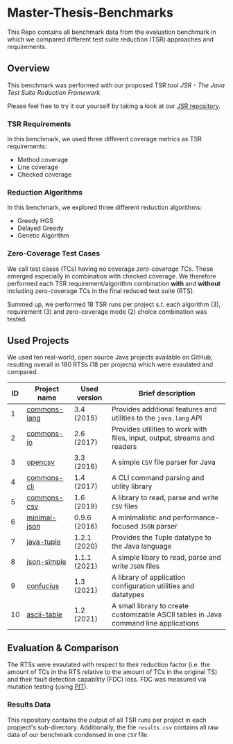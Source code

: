 # Master-Thesis-Benchmarks

This Repo contains all benchmark data from the evaluation benchmark in which we compared different test suite reduction (TSR) approaches and requirements.

## Overview

This benchmark was performed with our proposed TSR tool *JSR - The Java Test Suite Reduction Framework*.

Please feel free to try it our yourself by taking a look at our [JSR repository](https://github.com/Lms24/JSR). 

### TSR Requirements

In this benchmark, we used three different coverage metrics as TSR requirements:

* Method coverage
* Line coverage
* Checked coverage

### Reduction Algorithms

In this benchmark, we explored three different reduction algorithms:

* Greedy HGS
* Delayed Greedy
* Genetic Algorithm

### Zero-Coverage Test Cases

We call test cases (TCs) having no coverage *zero-coverage TCs*. These emerged especially in combination with checked coverage. We therefore 
performed each TSR requirement/algorithm combination **with** and **without** including zero-coverage TCs in the final reduced test suite (RTS).

Summed up, we performed 18 TSR runs per project s.t. each algorithm (3), requirement (3) and zero-coverage mode (2) choice combination was tested. 

## Used Projects

We used ten real-world, open source Java projects available on GitHub, resulting overall in 180 RTSs (18 per projects) which were evaulated and compared. 

| ID         | Project name  | Used version  | Brief description |
|----------- | ------------- | ------------- | ------------- |
| 1          | [commons-lang](https://github.com/apache/commons-lang)  | 3.4 (2015)    | Provides additional features and utilities to the `java.lang` API  |
| 2          | [commons-io](https://github.com/apache/commons-io)    | 2.6 (2017)    | Provides utilities to work with files, input, output, streams and readers  |
| 3          | [opencsv](https://github.com/cygri/opencsv)       | 3.3 (2016)    | A simple `CSV` file parser for Java  |
| 4          | [commons-cli](https://github.com/apache/commons-cli)   | 1.4 (2017)    | A CLI command parsing and utility library  |
| 5          | [commons-csv](https://github.com/apache/commons-csv)   | 1.6 (2019)  | A library to read, parse and write `CSV` files  |
| 6          | [minimal-json](https://github.com/ralfstx/minimal-json)  | 0.9.6 (2016)    | A minimalistic and performance-focused `JSON` parser  |
| 7          | [java-tuple](https://github.com/andrebreves/java-tuple)    | 1.2.1 (2020)    | Provides the Tuple datatype to the Java language  |
| 8          | [json-simple](https://github.com/fangyidong/json-simple)   | 1.1.1 (2021)    | A simple libary to read, parse and write `JSON` files  |
| 9          | [confucius](https://github.com/IvanTrendafilov/Confucius)     | 1.3 (2021)    | A library of application configuration utilities and datatypes  |
| 10         | [ascii-table](https://github.com/freva/ascii-table)     | 1.2 (2021)    | A small library to create customizable ASCII tables in Java command line applications  |


## Evaluation & Comparison

The RTSs were evaulated with respect to their reduction factor (i.e. the amount of TCs in the RTS relative to the amount of TCs in the original TS) 
and their fault detection capability (FDC) loss. FDC was measured via mutation testing (using  [PIT](https://pitest.org/)).

### Results Data

This repository contains the output of all TSR runs per project in each propject's sub-directory. 
Additionally, the file `results.csv` contains all raw data of our benchmark condensed in one `CSV` file.

